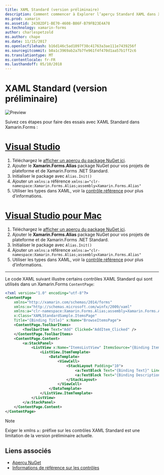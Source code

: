 ```yaml
---
title: XAML Standard (version préliminaire)
description: Comment commencer à Explorer l’aperçu Standard XAML dans Xamarin.Forms
ms.prod: xamarin
ms.assetid: 24382DF1-BE70-4608-B86F-B79FB23E4A78
ms.technology: xamarin-forms
author: charlespetzold
ms.author: chape
ms.date: 11/15/2017
ms.openlocfilehash: b16d146c5ad1097f38c41763a3ae111e7439256f
ms.sourcegitcommit: b0a1c3969ab2a7b7fe961f4f470d1aa57b1ff2c6
ms.translationtype: MT
ms.contentlocale: fr-FR
ms.lasthandoff: 05/10/2018
---
```

# <a name="xaml-standard-preview"></a>XAML Standard (version préliminaire)

![Preview](~/media/shared/preview.png)

Suivez ces étapes pour faire des essais avec XAML Standard dans Xamarin.Forms :

# <a name="visual-studiotabvswin"></a>[Visual Studio](#tab/vswin)

1. Téléchargez le [afficher un aperçu du package NuGet ici](https://aka.ms/xf-xamlstandard-nuget).
2. Ajouter le **Xamarin.Forms.Alias** package NuGet pour vos projets de plateforme et de Xamarin.Forms .NET Standard.
3. Initialiser le package avec `Alias.Init()`
4. Ajouter un `xmlns:a` référence `xmlns:a="clr-namespace:Xamarin.Forms.Alias;assembly=Xamarin.Forms.Alias"`
5. Utiliser les types dans XAML, voir la [contrôle référence](controls.md) pour plus d’informations.

# <a name="visual-studio-for-mactabvsmac"></a>[Visual Studio pour Mac](#tab/vsmac)

1. Téléchargez le [afficher un aperçu du package NuGet ici](https://aka.ms/xf-xamlstandard-nuget).
2. Ajouter le **Xamarin.Forms.Alias** package NuGet pour vos projets de plateforme et de Xamarin.Forms .NET Standard.
3. Initialiser le package avec `Alias.Init()`
4. Ajouter un `xmlns:a` référence `xmlns:a="clr-namespace:Xamarin.Forms.Alias;assembly=Xamarin.Forms.Alias"`
5. Utiliser les types dans XAML, voir la [contrôle référence](controls.md) pour plus d’informations.

-----

Le code XAML suivant illustre certains contrôles XAML Standard qui sont utilisés dans un Xamarin.Forms `ContentPage`:

```xml
<?xml version="1.0" encoding="utf-8"?>
<ContentPage 
    xmlns="http://xamarin.com/schemas/2014/forms" 
    xmlns:x="http://schemas.microsoft.com/winfx/2009/xaml" 
    xmlns:a="clr-namespace:Xamarin.Forms.Alias;assembly=Xamarin.Forms.Alias"
    x:Class="XAMLStandardSample.ItemsPage" 
    Title="{Binding Title}" x:Name="BrowseItemsPage">
    <ContentPage.ToolbarItems>
        <ToolbarItem Text="Add" Clicked="AddItem_Clicked" />
    </ContentPage.ToolbarItems>
    <ContentPage.Content>
        <a:StackPanel>
            <ListView x:Name="ItemsListView" ItemsSource="{Binding Items}" VerticalOptions="FillAndExpand" HasUnevenRows="true" RefreshCommand="{Binding LoadItemsCommand}" IsPullToRefreshEnabled="true" IsRefreshing="{Binding IsBusy, Mode=OneWay}" CachingStrategy="RecycleElement" ItemSelected="OnItemSelected">
                <ListView.ItemTemplate>
                    <DataTemplate>
                        <ViewCell>
                            <StackLayout Padding="10">
                                <a:TextBlock Text="{Binding Text}" LineBreakMode="NoWrap" Style="{DynamicResource ListItemTextStyle}" FontSize="16" />
                                <a:TextBlock Text="{Binding Description}" LineBreakMode="NoWrap" Style="{DynamicResource ListItemDetailTextStyle}" FontSize="13" />
                            </StackLayout>
                        </ViewCell>
                    </DataTemplate>
                </ListView.ItemTemplate>
            </ListView>
        </a:StackPanel>
    </ContentPage.Content>
</ContentPage>
```

> [!NOTE]
> Exiger le xmlns `a:` préfixe sur les contrôles XAML Standard est une limitation de la version préliminaire actuelle.


## <a name="related-links"></a>Liens associés

- [Aperçu NuGet](https://aka.ms/xf-xamlstandard-nuget)
- [Informations de référence sur les contrôles](controls.md)
